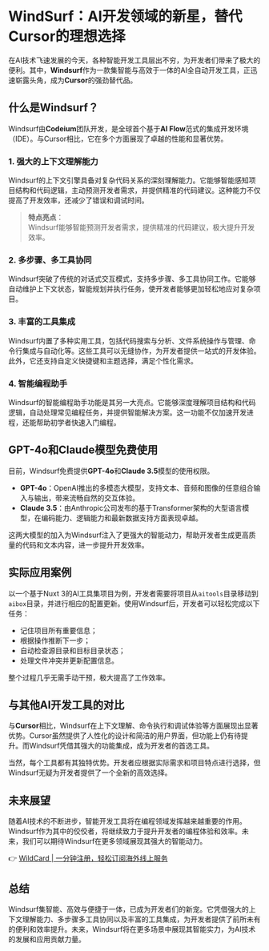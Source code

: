 # WindSurf：AI开发领域的新星，替代Cursor的理想选择

在AI技术飞速发展的今天，各种智能开发工具层出不穷，为开发者们带来了极大的便利。其中，**Windsurf**作为一款集智能与高效于一体的AI全自动开发工具，正迅速崭露头角，成为**Cursor**的强劲替代品。

## 什么是Windsurf？

Windsurf由**Codeium**团队开发，是全球首个基于**AI Flow**范式的集成开发环境（IDE）。与Cursor相比，它在多个方面展现了卓越的性能和显著优势。

### 1. 强大的上下文理解能力

Windsurf的上下文引擎具备对复杂代码关系的深刻理解能力。它能够智能感知项目结构和代码逻辑，主动预测开发者需求，并提供精准的代码建议。这种能力不仅提高了开发效率，还减少了错误和调试时间。

> **特点亮点**：  
> Windsurf能够智能预测开发者需求，提供精准的代码建议，极大提升开发效率。

### 2. 多步骤、多工具协同

Windsurf突破了传统的对话式交互模式，支持多步骤、多工具协同工作。它能够自动维护上下文状态，智能规划并执行任务，使开发者能够更加轻松地应对复杂项目。

### 3. 丰富的工具集成

Windsurf内置了多种实用工具，包括代码搜索与分析、文件系统操作与管理、命令行集成与自动化等。这些工具可以无缝协作，为开发者提供一站式的开发体验。此外，它还支持自定义快捷键和主题选择，满足个性化需求。

### 4. 智能编程助手

Windsurf的智能编程助手功能是其另一大亮点。它能够深度理解项目结构和代码逻辑，自动处理常见编程任务，并提供智能解决方案。这一功能不仅加速开发进程，还能帮助初学者快速入门编程。

## GPT-4o和Claude模型免费使用

目前，Windsurf免费提供**GPT-4o**和**Claude 3.5**模型的使用权限。

- **GPT-4o**：OpenAI推出的多模态大模型，支持文本、音频和图像的任意组合输入与输出，带来流畅自然的交互体验。
- **Claude 3.5**：由Anthropic公司发布的基于Transformer架构的大型语言模型，在编码能力、逻辑能力和最新数据支持方面表现卓越。

这两大模型的加入为Windsurf注入了更强大的智能动力，帮助开发者生成更高质量的代码和文本内容，进一步提升开发效率。

## 实际应用案例

以一个基于Nuxt 3的AI工具集项目为例，开发者需要将项目从`aitools`目录移动到`aibox`目录，并进行相应的配置更新。使用Windsurf后，开发者可以轻松完成以下任务：

- 记住项目所有重要信息；
- 根据操作推断下一步；
- 自动检查源目录和目标目录状态；
- 处理文件冲突并更新配置信息。

整个过程几乎无需手动干预，极大提高了工作效率。

## 与其他AI开发工具的对比

与**Cursor**相比，Windsurf在上下文理解、命令执行和调试体验等方面展现出显著优势。Cursor虽然提供了人性化的设计和简洁的用户界面，但功能上仍有待提升。而Windsurf凭借其强大的功能集成，成为开发者的首选工具。

当然，每个工具都有其独特优势。开发者应根据实际需求和项目特点进行选择，但Windsurf无疑为开发者提供了一个全新的高效选择。

## 未来展望

随着AI技术的不断进步，智能开发工具将在编程领域发挥越来越重要的作用。Windsurf作为其中的佼佼者，将继续致力于提升开发者的编程体验和效率。未来，我们可以期待Windsurf在更多领域展现其强大的智能动力。

👉 [WildCard | 一分钟注册，轻松订阅海外线上服务](https://bbtdd.com/WildCard)

## 总结

Windsurf集智能、高效与便捷于一体，已成为开发者们的新宠。它凭借强大的上下文理解能力、多步骤多工具协同以及丰富的工具集成，为开发者提供了前所未有的便利和效率提升。未来，Windsurf将在更多场景中展现其智能实力，为AI技术的发展和应用贡献力量。